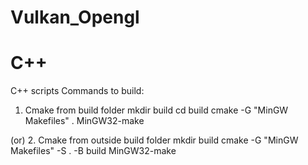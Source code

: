 # Vulkan_Opengl

# C++
C++ scripts
Commands to build:

1. Cmake from build folder 
mkdir build
cd build
cmake -G "MinGW Makefiles" .
MinGW32-make

(or)
2. Cmake from outside build folder
mkdir build
cmake -G "MinGW Makefiles" -S . -B build 
MinGW32-make

